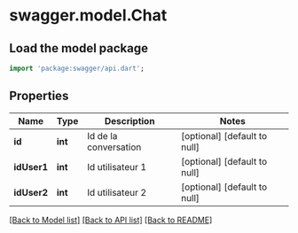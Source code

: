 # swagger.model.Chat

## Load the model package
```dart
import 'package:swagger/api.dart';
```

## Properties
Name | Type | Description | Notes
------------ | ------------- | ------------- | -------------
**id** | **int** | Id de la conversation | [optional] [default to null]
**idUser1** | **int** | Id utilisateur 1 | [optional] [default to null]
**idUser2** | **int** | Id utilisateur 2 | [optional] [default to null]

[[Back to Model list]](../README.md#documentation-for-models) [[Back to API list]](../README.md#documentation-for-api-endpoints) [[Back to README]](../README.md)



